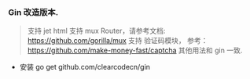 ### Gin 改造版本. 

> 支持 jet html 
> 支持 mux Router，请参考文档: https://github.com/gorilla/mux
> 支持 验证码模块， 参考： https://github.com/make-money-fast/captcha
> 其他用法和 gin 一致. 


* 安装
    go get github.com/clearcodecn/gin
